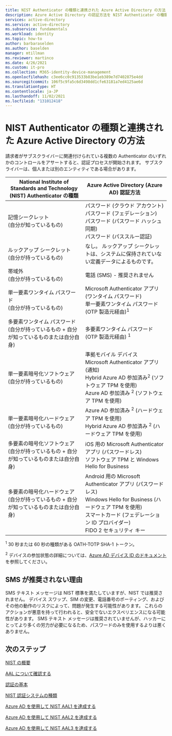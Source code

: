 ```yaml
---
title: NIST Authenticator の種類と連携された Azure Active Directory の方法
description: Azure Active Directory の認証方法を NIST Authenticator の種類と連携させる方法についての説明。
services: active-directory
ms.service: active-directory
ms.subservice: fundamentals
ms.workload: identity
ms.topic: how-to
author: barbaraselden
ms.author: baselden
manager: mtillman
ms.reviewer: martinco
ms.date: 4/26/2021
ms.custom: it-pro
ms.collection: M365-identity-device-management
ms.openlocfilehash: c3ee6cc0c913533b83be1eb389e7d7402875e4dd
ms.sourcegitcommit: 106f5c9fa5c6d3498dd1cfe63181a7ed4125ae6d
ms.translationtype: HT
ms.contentlocale: ja-JP
ms.lasthandoff: 11/02/2021
ms.locfileid: "131012418"
---
```

# <a name="nist-authenticator-types-and-aligned-azure-active-directory-methods"></a>NIST Authenticator の種類と連携された Azure Active Directory の方法

請求者がサブスクライバーに関連付けられている複数の Authenticator のいずれかのコントロールをアサートすると、認証プロセスが開始されます。 サブスクライバーは、個人または別のエンティティである場合があります。

| National Institute of Standards and Technology (NIST) Authenticator の種類| Azure Active Directory (Azure AD) 認証方法 |
| - | - |
|  記憶シークレット <br> (自分が知っているもの)|  パスワード (クラウド アカウント)  <br>パスワード (フェデレーション)<br> パスワード (パスワード ハッシュ同期)<br>パスワード (パススルー認証) |
|ルックアップ シークレット <br> (自分が持っているもの)| なし。 ルックアップ シークレットは、システムに保持されていない定義データによるものです。 |
|帯域外 <br>(自分が持っているもの)| 電話 (SMS) - 推奨されません |
| 単一要素ワンタイム パスワード <br>‎(自分が持っているもの)| Microsoft Authenticator アプリ (ワンタイム パスワード)  <br>単一要素ワンタイム パスワード ‎(OTP 製造元経由)<sup data-htmlnode="">1</sup> | 
| 多要素ワンタイム パスワード<br>(自分が持っているもの + 自分が知っているものまたは自分自身)| 多要素ワンタイム パスワード ‎(OTP 製造元経由) <sup data-htmlnode="">1</sup>| 
|単一要素暗号化ソフトウェア<br>(自分が持っているもの)|準拠モバイル デバイス <br> Microsoft Authenticator アプリ (通知) <br> Hybrid Azure AD 参加済み<sup data-htmlnode="">2</sup> (ソフトウェア TPM を使用)<br> Azure AD 参加済み <sup data-htmlnode="">2</sup> (ソフトウェア TPM を使用) |
| 単一要素暗号化ハードウェア <br>(自分が持っているもの) | Azure AD 参加済み <sup data-htmlnode="">2</sup> (ハードウェア TPM を使用) <br> Hybrid Azure AD 参加済み <sup data-htmlnode="">2</sup> (ハードウェア TPM を使用)|
|多要素の暗号化ソフトウェア<br>(自分が持っているもの + 自分が知っているものまたは自分自身) | iOS 用の Microsoft Authenticator アプリ (パスワードレス)<br> ソフトウェア TPM と Windows Hello for Business |
|多要素の暗号化ハードウェア <br>(自分が持っているもの + 自分が知っているものまたは自分自身) |Android 用の Microsoft Authenticator アプリ (パスワードレス)<br> Windows Hello for Business (ハードウェア TPM を使用)<br> スマートカード (フェデレーション ID プロバイダー) <br> FIDO 2 セキュリティ キー |


<sup data-htmlnode="">1</sup> 30 秒または 60 秒の種類がある OATH-TOTP SHA-1 トークン。

<sup data-htmlnode="">2</sup> デバイスの参加状態の詳細については、[Azure AD デバイス ID のドキュメント](../devices/index.yml)を参照してください。 

## <a name="why-sms-isnt-recommended"></a>SMS が推奨されない理由 

SMS テキスト メッセージは NIST 標準を満たしていますが、NIST では推奨されません。 デバイス スワップ、SIM の変更、電話番号のポーティング、およびその他の動作のリスクによって、問題が発生する可能性があります。 これらのアクションが悪意を持って行われると、安全でないエクスペリエンスになる可能性があります。 SMS テキスト メッセージは推奨されていませんが、ハッカーにとってより多くの労力が必要になるため、パスワードのみを使用するよりは悪くありません。 

## <a name="next-steps"></a>次のステップ 

[NIST の概要](nist-overview.md)

[AAL について確認する](nist-about-authenticator-assurance-levels.md)

[認証の基本](nist-authentication-basics.md)

[NIST 認証システムの種類](nist-authenticator-types.md)

[Azure AD を使用して NIST AAL1 を達成する](nist-authenticator-assurance-level-1.md)

[Azure AD を使用して NIST AAL2 を達成する](nist-authenticator-assurance-level-2.md)

[Azure AD を使用して NIST AAL3 を達成する](nist-authenticator-assurance-level-3.md)
